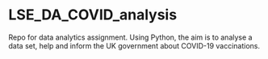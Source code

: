 # LSE_DA_COVID_analysis
Repo for data analytics assignment. Using Python, the aim is to analyse a data set, help and inform the UK government about COVID-19 vaccinations.
